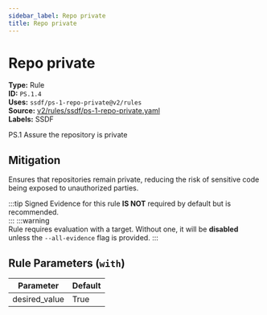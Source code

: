 ```yaml
---
sidebar_label: Repo private
title: Repo private
---  
```

# Repo private  
**Type:** Rule  
**ID:** `PS.1.4`  
**Uses:** `ssdf/ps-1-repo-private@v2/rules`  
**Source:** [v2/rules/ssdf/ps-1-repo-private.yaml](https://github.com/scribe-public/sample-policies/blob/main/v2/rules/ssdf/ps-1-repo-private.yaml)  
**Labels:** SSDF  

PS.1 Assure the repository is private


## Mitigation  
Ensures that repositories remain private, reducing the risk of sensitive code being exposed to unauthorized parties.


:::tip 
Signed Evidence for this rule **IS NOT** required by default but is recommended.  
::: 
:::warning  
Rule requires evaluation with a target. Without one, it will be **disabled** unless the `--all-evidence` flag is provided.
::: 

## Rule Parameters (`with`)  
| Parameter | Default |
|-----------|---------|
| desired_value | True |

